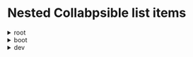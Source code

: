 # Nested Collabpsible list items

<details><summary> root </summary><blockquote>

  <details><summary> bin </summary>
  
  <blockquote> 
  
  > [Re](https://gist.github.com/ericclemmons/b146fe5da72ca1f706b2ef72a20ac39d#gistcomment-2694183)

  </blockquote>
  
  <details><summary> nest1 </summary><blockquote>

  </blockquote>
  </details>
  
  <details><summary> nest2 </summary><blockquote>

  </blockquote></details>

  </blockquote></details>

  <details><summary> boot </summary><blockquote>


  </blockquote></details>

  <details>
    <summary> dev </summary>
         <blockquote>


        </blockquote>
  </details>

  </blockquote>

</details>
